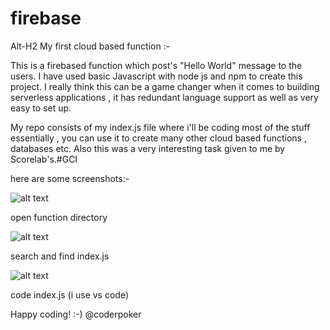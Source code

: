 # firebase
Alt-H2
My first cloud based function :-

This is a firebased function which post's "Hello World" message to the users.
I have used basic Javascript with node js and npm to create this project.
I really think this can be a game changer when it comes to building serverless applications , it has redundant language support 
as well as very easy to set up.

My repo consists of my index.js file where i'll be coding most of the stuff essentially , you can use it to create many other cloud 
based functions , databases etc.
Also this was a very interesting task given to me by Scorelab's.#GCI

here are some screenshots:-


![alt text](https://image.ibb.co/kM39vR/open_function_dir.png "open function directory")


open function directory




![alt text](https://preview.ibb.co/mxK4Um/index_jpg.png "open index.js")


search and find index.js





![alt text](https://image.ibb.co/dVYW9m/code.png "code index.js")


code index.js (i use vs code)

Happy coding! :-)
@coderpoker

